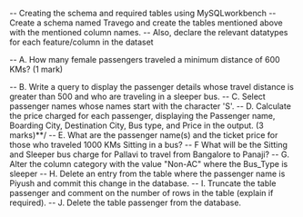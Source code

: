 -- Creating the schema and required tables using MySQLworkbench 
-- Create a schema named Travego and create the tables mentioned above with the mentioned column names. 
-- Also, declare the relevant datatypes for each feature/column in the dataset

-- A. How many female passengers traveled a minimum distance of 600 KMs? (1 mark)

-- B. Write a query to display the passenger details whose travel distance is greater than 500 and who are traveling in a sleeper bus.
-- C. Select passenger names whose names start with the character 'S'.
-- D. Calculate the price charged for each passenger, displaying the Passenger name, Boarding City, Destination City, Bus type, and Price in the output. (3 marks)**/
-- E. What are the passenger name(s) and the ticket price for those who traveled 1000 KMs Sitting in a bus?
-- F What will be the Sitting and Sleeper bus charge for Pallavi to travel from Bangalore to Panaji?
-- G. Alter the column category with the value "Non-AC" where the Bus_Type is sleeper
-- H. Delete an entry from the table where the passenger name is Piyush and commit this change in the database.
-- I. Truncate the table passenger and comment on the number of rows in the table (explain if required).
-- J. Delete the table passenger from the database.
